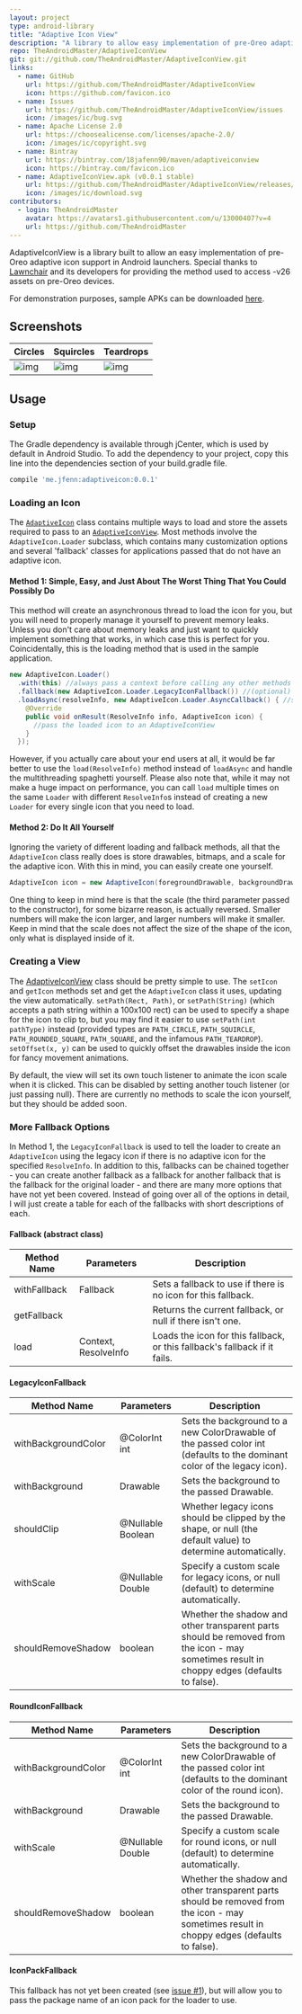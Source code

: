 ```yaml
---
layout: project
type: android-library
title: "Adaptive Icon View"
description: "A library to allow easy implementation of pre-Oreo adaptive icon support in Android launchers."
repo: TheAndroidMaster/AdaptiveIconView
git: git://github.com/TheAndroidMaster/AdaptiveIconView.git
links:
  - name: GitHub
    url: https://github.com/TheAndroidMaster/AdaptiveIconView
    icon: https://github.com/favicon.ico
  - name: Issues
    url: https://github.com/TheAndroidMaster/AdaptiveIconView/issues
    icon: /images/ic/bug.svg
  - name: Apache License 2.0
    url: https://choosealicense.com/licenses/apache-2.0/
    icon: /images/ic/copyright.svg
  - name: Bintray
    url: https://bintray.com/18jafenn90/maven/adaptiveiconview
    icon: https://bintray.com/favicon.ico
  - name: AdaptiveIconView.apk (v0.0.1 stable)
    url: https://github.com/TheAndroidMaster/AdaptiveIconView/releases/download/v0.0.1/AdaptiveIconView.apk
    icon: /images/ic/download.svg
contributors:
  - login: TheAndroidMaster
    avatar: https://avatars1.githubusercontent.com/u/13000407?v=4
    url: https://github.com/TheAndroidMaster
---
```


AdaptiveIconView is a library built to allow an easy implementation of pre-Oreo adaptive icon support in Android launchers. Special thanks to [Lawnchair](https://github.com/LawnchairLauncher/Lawnchair) and its developers for providing the method used to access -v26 assets on pre-Oreo devices. 

For demonstration purposes, sample APKs can be downloaded [here](https://github.com/TheAndroidMaster/AdaptiveIconView/releases).

## Screenshots

|Circles|Squircles|Teardrops|
|-----|-----|-----|
|![img](https://raw.githubusercontent.com/TheAndroidMaster/TheAndroidMaster.github.io/master/images/screenshots/AdaptiveIconView-Circle.png)|![img](https://raw.githubusercontent.com/TheAndroidMaster/TheAndroidMaster.github.io/master/images/screenshots/AdaptiveIconView-Squircle.png)|![img](https://raw.githubusercontent.com/TheAndroidMaster/TheAndroidMaster.github.io/master/images/screenshots/AdaptiveIconView-Teardrop.png)|

## Usage

### Setup

The Gradle dependency is available through jCenter, which is used by default in Android Studio. To add the dependency to your project, copy this line into the dependencies section of your build.gradle file.

```gradle
compile 'me.jfenn:adaptiveicon:0.0.1'
```

### Loading an Icon

The [`AdaptiveIcon`](https://github.com/TheAndroidMaster/AdaptiveIconView/blob/master/library/src/main/java/james/adaptiveicon/AdaptiveIcon.java) class contains multiple ways to load and store the assets required to pass to an [`AdaptiveIconView`](https://github.com/TheAndroidMaster/AdaptiveIconView/blob/master/library/src/main/java/james/adaptiveicon/AdaptiveIconView.java). Most methods involve the `AdaptiveIcon.Loader` subclass, which contains many customization options and several 'fallback' classes for applications passed that do not have an adaptive icon.

#### Method 1: Simple, Easy, and Just About The Worst Thing That You Could Possibly Do

This method will create an asynchronous thread to load the icon for you, but you will need to properly manage it yourself to prevent memory leaks. Unless you don't care about memory leaks and just want to quickly implement something that works, in which case this is perfect for you. Coincidentally, this is the loading method that is used in the sample application.

```java
new AdaptiveIcon.Loader()
  .with(this) //always pass a context before calling any other methods
  .fallback(new AdaptiveIcon.Loader.LegacyIconFallback()) //(optional) specify a fallback to use if there is no adaptive icon or if it is inaccessible to the app
  .loadAsync(resolveInfo, new AdaptiveIcon.Loader.AsyncCallback() { //specify a ResolveInfo of the app to load the icon of
    @Override
    public void onResult(ResolveInfo info, AdaptiveIcon icon) {
      //pass the loaded icon to an AdaptiveIconView
    }
  });
```

However, if you actually care about your end users at all, it would be far better to use the `load(ResolveInfo)` method instead of `loadAsync` and handle the multithreading spaghetti yourself. Please also note that, while it may not make a huge impact on performance, you can call `load` multiple times on the same `Loader` with different `ResolveInfo`s instead of creating a new `Loader` for every single icon that you need to load.

#### Method 2: Do It All Yourself

Ignoring the variety of different loading and fallback methods, all that the `AdaptiveIcon` class really does is store drawables, bitmaps, and a scale for the adaptive icon. With this in mind, you can easily create one yourself.

```java
AdaptiveIcon icon = new AdaptiveIcon(foregroundDrawable, backgroundDrawable, 1.0);
```

One thing to keep in mind here is that the scale (the third parameter passed to the constructor), for some bizarre reason, is actually reversed. Smaller numbers will make the icon larger, and larger numbers will make it smaller. Keep in mind that the scale does not affect the size of the shape of the icon, only what is displayed inside of it.

### Creating a View

The [AdaptiveIconView](https://github.com/TheAndroidMaster/AdaptiveIconView/blob/master/library/src/main/java/james/adaptiveicon/AdaptiveIconView.java) class should be pretty simple to use. The `setIcon` and `getIcon` methods set and get the `AdaptiveIcon` class it uses, updating the view automatically. `setPath(Rect, Path)`, or `setPath(String)` (which accepts a path string within a 100x100 rect) can be used to specify a shape for the icon to clip to, but you may find it easier to use `setPath(int pathType)` instead (provided types are `PATH_CIRCLE`, `PATH_SQUIRCLE`, `PATH_ROUNDED_SQUARE`, `PATH_SQUARE`, and the infamous `PATH_TEARDROP`). `setOffset(x, y)` can be used to quickly offset the drawables inside the icon for fancy movement animations.

By default, the view will set its own touch listener to animate the icon scale when it is clicked. This can be disabled by setting another touch listener (or just passing null). There are currently no methods to scale the icon yourself, but they should be added soon.

### More Fallback Options

In Method 1, the `LegacyIconFallback` is used to tell the loader to create an `AdaptiveIcon` using the legacy icon if there is no adaptive icon for the specified `ResolveInfo`. In addition to this, fallbacks can be chained together - you can create another fallback as a fallback for another fallback that is the fallback for the original loader - and there are many more options that have not yet been covered. Instead of going over all of the options in detail, I will just create a table for each of the fallbacks with short descriptions of each.

#### Fallback (abstract class)

|Method Name|Parameters|Description|
|-----|-----|-----|
|withFallback|Fallback|Sets a fallback to use if there is no icon for this fallback.|
|getFallback||Returns the current fallback, or null if there isn't one.|
|load|Context, ResolveInfo|Loads the icon for this fallback, or this fallback's fallback if it fails.|

#### LegacyIconFallback

|Method Name|Parameters|Description|
|-----|-----|-----|
|withBackgroundColor|@ColorInt int|Sets the background to a new ColorDrawable of the passed color int (defaults to the dominant color of the legacy icon).|
|withBackground|Drawable|Sets the background to the passed Drawable.|
|shouldClip|@Nullable Boolean|Whether legacy icons should be clipped by the shape, or null (the default value) to determine automatically.|
|withScale|@Nullable Double|Specify a custom scale for legacy icons, or null (default) to determine automatically.|
|shouldRemoveShadow|boolean|Whether the shadow and other transparent parts should be removed from the icon - may sometimes result in choppy edges (defaults to false).|

#### RoundIconFallback

|Method Name|Parameters|Description|
|-----|-----|-----|
|withBackgroundColor|@ColorInt int|Sets the background to a new ColorDrawable of the passed color int (defaults to the dominant color of the round icon).|
|withBackground|Drawable|Sets the background to the passed Drawable.|
|withScale|@Nullable Double|Specify a custom scale for round icons, or null (default) to determine automatically.|
|shouldRemoveShadow|boolean|Whether the shadow and other transparent parts should be removed from the icon - may sometimes result in choppy edges (defaults to false).|

#### IconPackFallback

This fallback has not yet been created (see [issue #1](https://github.com/TheAndroidMaster/AdaptiveIconView/issues/1)), but will allow you to pass the package name of an icon pack for the loader to use.
